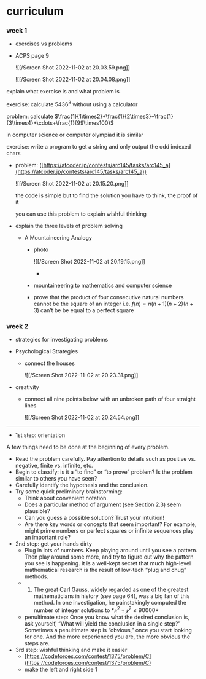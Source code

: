 # curriculum

### week 1

- exercises vs problems
- ACPS page 9
    
    ![[/Screen Shot 2022-11-02 at 20.03.59.png]]
    
    ![[/Screen Shot 2022-11-02 at 20.04.08.png]]
    

explain what exercise is and what problem is

exercise: calculate $5436^3$ without using a calculator

problem: calculate $\frac{1}{1\times2}+\frac{1}{2\times3}+\frac{1}{3\times4}+\cdots+\frac{1}{99\times100}$

in computer science or computer olympiad it is similar 

exercise: write a program to get a string and only output the odd indexed chars

- problem: ([https://atcoder.jp/contests/arc145/tasks/arc145_a](https://atcoder.jp/contests/arc145/tasks/arc145_a))
    
    ![[/Screen Shot 2022-11-02 at 20.15.20.png]]
    
    the code is simple but to find the solution you have to think, the proof of it
    
    you can use this problem to explain wishful thinking
    
- explain the three levels of problem solving
    - A Mountaineering Analogy
        - photo
            
            ![[/Screen Shot 2022-11-02 at 20.19.15.png]]
            
            - 
        - mountaineering to mathematics and computer science
        - prove that the product of four consecutive natural numbers cannot be the square of an integer i.e. $f(n)=n(n+1)(n+2)(n+3)$ can’t be be equal to a perfect square

### week 2

- strategies for investigating problems
- Psychological Strategies
    - connect the houses
        
        ![[/Screen Shot 2022-11-02 at 20.23.31.png]]
        
- creativity
    - connect all nine points below with an unbroken path of four straight lines
        
        ![[/Screen Shot 2022-11-02 at 20.24.54.png]]
        

---

- 1st step: orientation

A few things need to be done at the beginning of every problem.

- Read the problem carefully. Pay attention to details such as positive vs. negative, finite vs. infinite, etc.
- Begin to classify: is it a “to find” or “to prove” problem? Is the problem similar to others you have seen?
- Carefully identify the hypothesis and the conclusion.
- Try some quick preliminary brainstorming:
    - Think about convenient notation.
    - Does a particular method of argument (see Section 2.3) seem plausible?
    - Can you guess a possible solution? Trust your intuition!
    - Are there key words or concepts that seem important? For example, might prime numbers or perfect squares or infinite sequences play an important role?
- 2nd step: get your hands dirty
    - Plug in lots of numbers. Keep playing around until you see a pattern. Then play around some more, and try to figure out why the pattern you see is happening. It is a well-kept secret that much high-level mathematical research is the result of low-tech “plug and chug” methods.
    - 1. The great Carl Gauss,
    widely regarded as one of the greatest mathematicians in history (see page 64), was a big fan of
    this method. In one investigation, he painstakingly computed the number of integer solutions to $*𝑥^2 + 𝑦^2 ≤ 90000*$
    - penultimate step: Once you know what the desired conclusion is, ask yourself, “What will yield the conclusion in a single step?” Sometimes a penultimate step is “obvious,” once you start looking for one. And the more experienced you are, the more obvious the steps are.
- 3rd step: wishful thinking and make it easier
    - [https://codeforces.com/contest/1375/problem/C](https://codeforces.com/contest/1375/problem/C)
    - make the left and right side 1